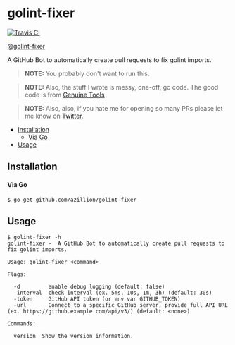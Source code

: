 # golint-fixer

[![Travis CI](https://img.shields.io/travis/azillion/ghb0t.svg?style=for-the-badge)](https://travis-ci.org/genuinetools/ghb0t)

[@golint-fixer](https://github.com/golint-fixer)

A GitHub Bot to automatically create pull requests to fix golint imports.

> **NOTE:** You probably don't want to run this.

> **NOTE:** Also, the stuff I wrote is messy, one-off, go code. The good code is from [Genuine Tools](https://github.com/genuinetools)

> **NOTE:** Also, also, if you hate me for opening so many PRs please let me know on [Twitter](https://twitter.com/alex_zillion).

 * [Installation](README.md#installation)
      * [Via Go](README.md#via-go)
 * [Usage](README.md#usage)

## Installation

#### Via Go

```console
$ go get github.com/azillion/golint-fixer
```

## Usage

```console
$ golint-fixer -h
golint-fixer -  A GitHub Bot to automatically create pull requests to fix golint imports.

Usage: golint-fixer <command>

Flags:

  -d         enable debug logging (default: false)
  -interval  check interval (ex. 5ms, 10s, 1m, 3h) (default: 30s)
  -token     GitHub API token (or env var GITHUB_TOKEN) 
  -url       Connect to a specific GitHub server, provide full API URL (ex. https://github.example.com/api/v3/) (default: <none>)

Commands:

  version  Show the version information.
```
